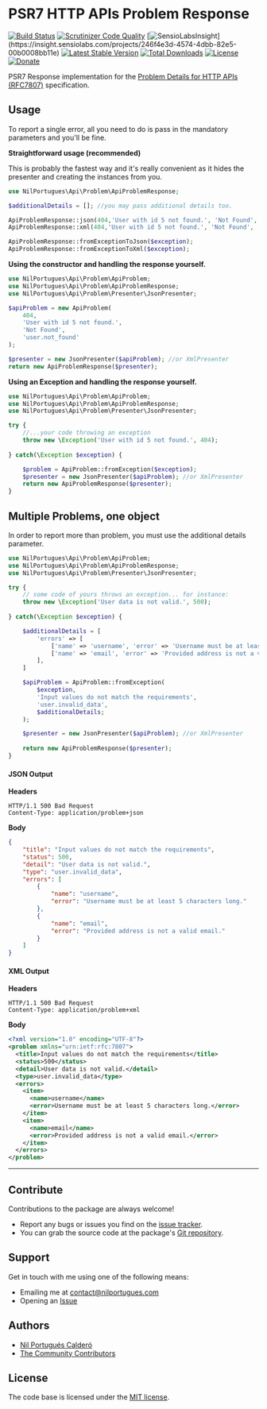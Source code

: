 # PSR7 HTTP APIs Problem Response 

[![Build Status](https://travis-ci.org/nilportugues/php-api-problems.svg?branch=master)](https://travis-ci.org/nilportugues/php-api-problems)
[![Scrutinizer Code Quality](https://scrutinizer-ci.com/g/nilportugues/php-api-problems/badges/quality-score.png?b=master)](https://scrutinizer-ci.com/g/nilportugues/php-api-problems/?branch=master) [![SensioLabsInsight](https://insight.sensiolabs.com/projects/246f4e3d-4574-4dbb-82e5-00b0008bb11e/mini.png?)](https://insight.sensiolabs.com/projects/246f4e3d-4574-4dbb-82e5-00b0008bb11e) 
[![Latest Stable Version](https://poser.pugx.org/nilportugues/api-problems/v/stable)](https://packagist.org/packages/nilportugues/api-problems) 
[![Total Downloads](https://poser.pugx.org/nilportugues/api-problems/downloads)](https://packagist.org/packages/nilportugues/api-problems) 
[![License](https://poser.pugx.org/nilportugues/api-problems/license)](https://packagist.org/packages/nilportugues/api-problems) 
[![Donate](https://www.paypalobjects.com/en_US/i/btn/btn_donate_SM.gif)](https://paypal.me/nilportugues)

PSR7 Response implementation for the [Problem Details for HTTP APIs (RFC7807)](https://tools.ietf.org/html/rfc7807)  specification.  

## Usage
 
To report a single error, all you need to do is pass in the mandatory parameters and you'll be fine.

**Straightforward usage (recommended)**

This is probably the fastest way and it's really convenient as it hides the presenter and creating the instances from you.

```php
use NilPortugues\Api\Problem\ApiProblemResponse;

$additionalDetails = []; //you may pass additional details too.

ApiProblemResponse::json(404,'User with id 5 not found.', 'Not Found', 'user.not_found', $additionalDetails);
ApiProblemResponse::xml(404,'User with id 5 not found.', 'Not Found', 'user.not_found', $additionalDetails);

ApiProblemResponse::fromExceptionToJson($exception);
ApiProblemResponse::fromExceptionToXml($exception);
```

**Using the constructor and handling the response yourself.**

```php
use NilPortugues\Api\Problem\ApiProblem;
use NilPortugues\Api\Problem\ApiProblemResponse;
use NilPortugues\Api\Problem\Presenter\JsonPresenter;

$apiProblem = new ApiProblem(
    404,
    'User with id 5 not found.',
    'Not Found', 
    'user.not_found'
); 

$presenter = new JsonPresenter($apiProblem); //or XmlPresenter
return new ApiProblemResponse($presenter);  
```

**Using an Exception and handling the response yourself.**

```php
use NilPortugues\Api\Problem\ApiProblem;
use NilPortugues\Api\Problem\ApiProblemResponse;
use NilPortugues\Api\Problem\Presenter\JsonPresenter;

try {
    //...your code throwing an exception
    throw new \Exception('User with id 5 not found.', 404);   
     
} catch(\Exception $exception) {

    $problem = ApiProblem::fromException($exception);
    $presenter = new JsonPresenter($apiProblem); //or XmlPresenter
    return new ApiProblemResponse($presenter);        
}
```

## Multiple Problems, one object

In order to report more than problem, you must use the additional details parameter.
 
```php
use NilPortugues\Api\Problem\ApiProblem;
use NilPortugues\Api\Problem\ApiProblemResponse;
use NilPortugues\Api\Problem\Presenter\JsonPresenter;

try {
    // some code of yours throws an exception... for instance:
    throw new \Exception('User data is not valid.', 500);
           
} catch(\Exception $exception) {

    $additionalDetails = [
        'errors' => [
            ['name' => 'username', 'error' => 'Username must be at least 5 characters long.'],
            ['name' => 'email', 'error' => 'Provided address is not a valid email.'],
        ],
    ]

    $apiProblem = ApiProblem::fromException(
        $exception,
        'Input values do not match the requirements',
        'user.invalid_data',
        $additionalDetails;
    ); 

    $presenter = new JsonPresenter($apiProblem); //or XmlPresenter
    
    return new ApiProblemResponse($presenter);
}
```

#### JSON Output
 
**Headers**
```
HTTP/1.1 500 Bad Request
Content-Type: application/problem+json
```   

**Body**
```json
{    
    "title": "Input values do not match the requirements",
    "status": 500,
    "detail": "User data is not valid.",
    "type": "user.invalid_data",
    "errors": [
        {
            "name": "username",
            "error": "Username must be at least 5 characters long."
        },
        {
            "name": "email",
            "error": "Provided address is not a valid email."
        }        
    ]
}
```

#### XML Output
 
**Headers**
```
HTTP/1.1 500 Bad Request
Content-Type: application/problem+xml
```   

**Body**

```xml
<?xml version="1.0" encoding="UTF-8"?>
<problem xmlns="urn:ietf:rfc:7807">  
  <title>Input values do not match the requirements</title>
  <status>500</status>
  <detail>User data is not valid.</detail>
  <type>user.invalid_data</type>
  <errors>
    <item>
      <name>username</name>
      <error>Username must be at least 5 characters long.</error>
    </item>
    <item>
      <name>email</name>
      <error>Provided address is not a valid email.</error>
    </item>    
  </errors>
</problem>
```

---


## Contribute

Contributions to the package are always welcome!

* Report any bugs or issues you find on the [issue tracker](https://github.com/nilportugues/php-api-problems/issues/new).
* You can grab the source code at the package's [Git repository](https://github.com/nilportugues/php-api-problems).

## Support

Get in touch with me using one of the following means:

 - Emailing me at <contact@nilportugues.com>
 - Opening an [Issue](https://github.com/nilportugues/php-api-problems/issues/new)

## Authors

* [Nil Portugués Calderó](http://nilportugues.com)
* [The Community Contributors](https://github.com/nilportugues/php-api-problems/graphs/contributors)


## License
The code base is licensed under the [MIT license](LICENSE).
